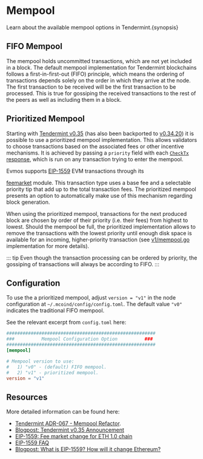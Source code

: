 <!--
order: 5
-->

# Mempool

Learn about the available mempool options in Tendermint.{synopsis}

## FIFO Mempool

The mempool holds uncommitted transactions, which are not yet included in a block.
The default mempool implementation for Tendermint blockchains follows a first-in-first-out (FIFO) principle,
which means the ordering of transactions depends solely on the order in which they arrive at the node.
The first transaction to be received will be the first transaction to be processed.
This is true for gossiping the received transactions to the rest of the peers as well as including them in a block.

## Prioritized Mempool

Starting with [Tendermint v0.35](https://github.com/tendermint/tendermint/blob/v0.35.0/CHANGELOG.md)
(has also been backported to [v0.34.20](https://github.com/tendermint/tendermint/blob/17c94bb0dcb354c57f49cdcd1e62f4742752c803/UPGRADING.md?plain=1#L54))
it is possible to use a prioritized mempool implementation.
This allows validators to choose transactions based on the associated fees or other incentive mechanisms.
It is achieved by passing a `priority` field with each [`CheckTx` response](https://github.com/tendermint/tendermint/blob/17c94bb0dcb354c57f49cdcd1e62f4742752c803/proto/tendermint/abci/types.proto#L234),
which is run on any transaction trying to enter the mempool.

Evmos supports [EIP-1559](https://eips.ethereum.org/EIPS/eip-1559#simple-summary) EVM transactions through its
<!-- markdown-link-check-disable-next-line -->
[feemarket](../../modules/feemarket/01_concepts.md) module.
This transaction type uses a base fee and a selectable priority tip that add up to the total transaction fees.
The prioritized mempool presents an option to automatically make use of this mechanism regarding block generation.

When using the prioritized mempool, transactions for the next produced block are chosen
by order of their priority (i.e. their fees) from highest to lowest.
Should the mempool be full, the prioritized implementation allows
to remove the transactions with the lowest priority until enough disk space is available for
an incoming, higher-priority transaction (see [v1/mempool.go](https://github.com/tendermint/tendermint/blob/17c94bb0dcb354c57f49cdcd1e62f4742752c803/mempool/v1/mempool.go#L505C2-L576) implementation for more details).

::: tip
Even though the transaction processing can be ordered by priority, the gossiping of transactions will always be according to FIFO.
:::

## Configuration

To use the a prioritized mempool, adjust `version = "v1"` in the node configuration at `~/.mcoind/config/config.toml`.
The default value `"v0"` indicates the traditional FIFO mempool.

See the relevant excerpt from `config.toml` here:

```toml
#######################################################
###          Mempool Configuration Option          ###
#######################################################
[mempool]

# Mempool version to use:
#   1) "v0" - (default) FIFO mempool.
#   2) "v1" - prioritized mempool.
version = "v1"
```

## Resources

More detailed information can be found here:

- [Tendermint ADR-067 - Mempool Refactor](https://github.com/tendermint/tendermint/blob/main/docs/architecture/adr-067-mempool-refactor.md).
- [Blogpost: Tendermint v0.35 Announcement](https://medium.com/tendermint/tendermint-v0-35-introduces-prioritized-mempool-a-makeover-to-the-peer-to-peer-network-more-61eea6ec572d)
- [EIP-1559: Fee market change for ETH 1.0 chain](https://eips.ethereum.org/EIPS/eip-1559)
- [EIP-1559 FAQ](https://notes.ethereum.org/@vbuterin/eip-1559-faq)
- [Blogpost: What is EIP-1559? How will it change Ethereum?](https://consensys.net/blog/quorum/what-is-eip-1559-how-will-it-change-ethereum/)
